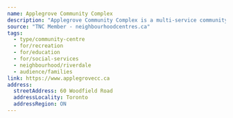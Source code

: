 ```yaml
---
name: Applegrove Community Complex
description: "Applegrove Community Complex is a multi-service community organization in southeast Riverdale in Toronto. Our catchment area runs from Jones to Woodbine Avenues and from Lake Ontario north to the Railway tracks."
source: "TNC Member - neighbourhoodcentres.ca"
tags:
  - type/community-centre
  - for/recreation
  - for/education
  - for/social-services
  - neighbourhood/riverdale
  - audience/families
link: https://www.applegrovecc.ca
address:
  streetAddress: 60 Woodfield Road
  addressLocality: Toronto
  addressRegion: ON
---
```

